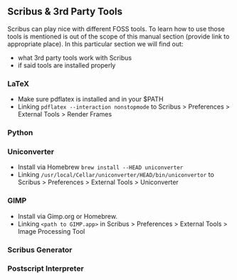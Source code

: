 ## Scribus & 3rd Party Tools

Scribus can play nice with different FOSS tools. To learn how to use those tools is mentioned is out of the scope of this manual section (provide link to appropriate place). In this particular section we will find out: 
* what 3rd party tools work with Scribus 
* if said tools are installed properly 

### LaTeX
* Make sure pdflatex is installed and in your $PATH
* Linking ```pdflatex --interaction nonstopmode``` to Scribus > Preferences > External Tools > Render Frames

### Python

### Uniconverter
* Install via Homebrew ```brew install --HEAD uniconverter```
* Linking ```/usr/local/Cellar/uniconverter/HEAD/bin/uniconvertor``` to Scribus > Preferences > External Tools > Uniconverter

### GIMP
* Install via Gimp.org or Homebrew.
* Linking ```<path to GIMP.app>``` in Scribus > Preferences > External Tools > Image Processing Tool

### Scribus Generator 

### Postscript Interpreter

